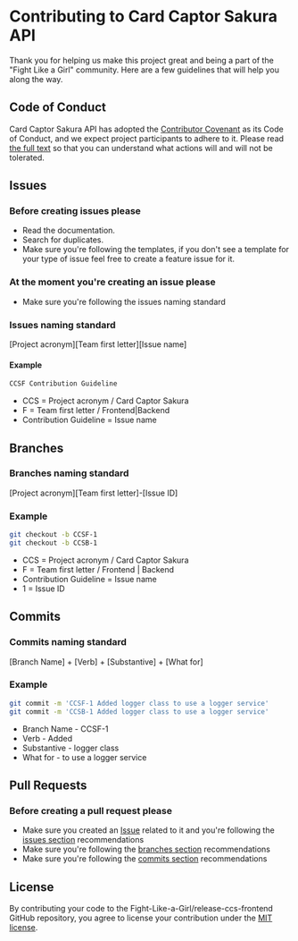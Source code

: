 # Contributing to Card Captor Sakura API

Thank you for helping us make this project great and being a part of the "Fight Like a Girl" community. Here are a few guidelines that will help you along the way.

## Code of Conduct

Card Captor Sakura API has adopted the [Contributor Covenant](https://www.contributor-covenant.org/) as its Code of Conduct, and we expect project participants to adhere to it.
Please read [the full text](/CODE_OF_CONDUCT.md) so that you can understand what actions will and will not be tolerated.

## Issues

### Before creating issues please

* Read the documentation.
* Search for duplicates.
* Make sure you're following the templates, if you don't see a template for your type of issue feel free to create a feature issue for it.

### At the moment you're creating an issue please

* Make sure you're following the issues naming standard

### Issues naming standard

[Project acronym][Team first letter][Issue name]

#### Example

``` bash
CCSF Contribution Guideline
```

* CCS = Project acronym / Card Captor Sakura
* F = Team first letter / Frontend|Backend
* Contribution Guideline = Issue name

## Branches

### Branches naming standard

[Project acronym][Team first letter]-[Issue ID]

### Example

``` bash
git checkout -b CCSF-1
git checkout -b CCSB-1
```

* CCS = Project acronym / Card Captor Sakura
* F = Team first letter / Frontend | Backend
* Contribution Guideline = Issue name
* 1 = Issue ID

## Commits

### Commits naming standard

[Branch Name] + [Verb] + [Substantive] + [What for]

### Example

``` bash
git commit -m 'CCSF-1 Added logger class to use a logger service'
git commit -m 'CCSB-1 Added logger class to use a logger service'
```

* Branch Name - CCSF-1
* Verb - Added
* Substantive - logger class
* What for - to use a logger service

## Pull Requests

### Before creating a pull request please

* Make sure you created an [Issue](https://github.com/Fight-Like-a-Girl/release-ccs-frontend/issues) related to it and you're following the [issues section](#Issues) recommendations
* Make sure you're following the [branches section](#Branches) recommendations
* Make sure you're following the [commits section](#Commits) recommendations

## License

By contributing your code to the Fight-Like-a-Girl/release-ccs-frontend GitHub repository, you agree to license your contribution under the [MIT license](/LICENSE).
